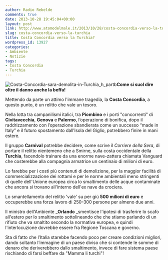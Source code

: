 ```yaml
---
author: Radio Rebelde
comments: true
date: 2013-10-28 19:45:04+00:00
layout: post
link: http://www.atomodelmale.it/2013/10/28/costa-concordia-verso-la-turchia/
slug: costa-concordia-verso-la-turchia
title: Costa Concordia verso la Turchia?
wordpress_id: 13927
categories:
- Ambiente
- Notizie
tags:
- Costa Concordia
- Turchia
---
```


![Costa-Concordia-sara-demolita-in-Turchia_h_partb](http://www.atomodelmale.it/wp-content/uploads/2013/10/Costa-Concordia-sara-demolita-in-Turchia_h_partb-300x179.jpg)**Come si suol dire oltre il danno anche la beffa!**

Mettendo da parte un attimo l'immane tragedia, la **Costa Concordia**, a questo punto, è un relitto che vale un tesoro.

Nella lotta tra campanilismi italici, tra **Piombino** e i porti "concorrenti" di **Civitavecchia**, **Genova** e **Palermo**, l’operazione di bonifica, dopo il raddrizzamento con l’operazione sbandierata come un successo “made in Italy” e il futuro spostamento dall’Isola del Giglio, potrebbero finire in mani estere.

Il gruppo **Carnival** potrebbe decidere, come scrive il _Corriere della Sera_, di portare il relitto nientemeno che a Smirne, sulla costa occidentale della **Turchia**, facendolo trainare da una enorme nave-zattera chiamata Vanguard che costerebbe alla compagnia armatrice un centinaio di milioni di euro.

Lo farebbe per i costi più contenuti di demolizione, per la maggior facilità di commercializzazione dei rottami e per le norme ambientali meno stringenti di quelle dell'Unione europea circa lo smaltimento delle acque contaminate che ancora si trovano all'interno dell'ex nave da crociera.



Lo smantellamento del relitto 'vale' su per giù **500 milioni di euro** e occuperebbe una forza lavoro di 250-300 persone per almeno due anni.

Il ministro dell'Ambiente _**Orlando** _smentisce l'ipotesi di trasferire lo scafo all'estero per lo smaltimento sottolineando che che stiamo parlando di un rifiuto che va smaltito secondo la normativa europea, e quindi l'interlocuzione dovrebbe essere fra Regione Toscana e governo.

Sta di fatto che l’Italia starebbe facendo poco per creare condizioni migliori, dando soltanto l’immagine di un paese diviso che si contende le somme di denaro che deriverebbero dallo smaltimento, invece di fare sistema paese rischiando di farsi beffare da "Mamma li turchi"!
